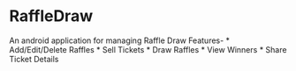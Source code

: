 # RaffleDraw
An android application for managing Raffle Draw
Features- * Add/Edit/Delete Raffles 
          * Sell Tickets 
          * Draw Raffles 
          * View Winners 
          * Share Ticket Details 
